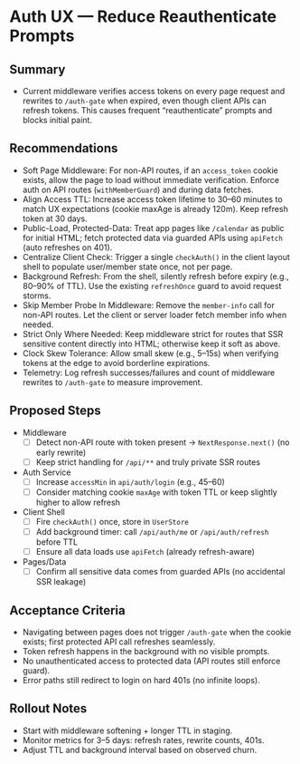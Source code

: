 # Auth UX — Reduce Reauthenticate Prompts

## Summary
- Current middleware verifies access tokens on every page request and rewrites to `/auth-gate` when expired, even though client APIs can refresh tokens. This causes frequent “reauthenticate” prompts and blocks initial paint.

## Recommendations
- Soft Page Middleware: For non-API routes, if an `access_token` cookie exists, allow the page to load without immediate verification. Enforce auth on API routes (`withMemberGuard`) and during data fetches.
- Align Access TTL: Increase access token lifetime to 30–60 minutes to match UX expectations (cookie maxAge is already 120m). Keep refresh token at 30 days.
- Public-Load, Protected-Data: Treat app pages like `/calendar` as public for initial HTML; fetch protected data via guarded APIs using `apiFetch` (auto refreshes on 401).
- Centralize Client Check: Trigger a single `checkAuth()` in the client layout shell to populate user/member state once, not per page.
- Background Refresh: From the shell, silently refresh before expiry (e.g., 80–90% of TTL). Use the existing `refreshOnce` guard to avoid request storms.
- Skip Member Probe In Middleware: Remove the `member-info` call for non-API routes. Let the client or server loader fetch member info when needed.
- Strict Only Where Needed: Keep middleware strict for routes that SSR sensitive content directly into HTML; otherwise keep it soft as above.
- Clock Skew Tolerance: Allow small skew (e.g., 5–15s) when verifying tokens at the edge to avoid borderline expirations.
- Telemetry: Log refresh successes/failures and count of middleware rewrites to `/auth-gate` to measure improvement.

## Proposed Steps
- Middleware
  - [ ] Detect non-API route with token present → `NextResponse.next()` (no early rewrite)
  - [ ] Keep strict handling for `/api/**` and truly private SSR routes
- Auth Service
  - [ ] Increase `accessMin` in `api/auth/login` (e.g., 45–60)
  - [ ] Consider matching cookie `maxAge` with token TTL or keep slightly higher to allow refresh
- Client Shell
  - [ ] Fire `checkAuth()` once, store in `UserStore`
  - [ ] Add background timer: call `/api/auth/me` or `/api/auth/refresh` before TTL
  - [ ] Ensure all data loads use `apiFetch` (already refresh-aware)
- Pages/Data
  - [ ] Confirm all sensitive data comes from guarded APIs (no accidental SSR leakage)

## Acceptance Criteria
- Navigating between pages does not trigger `/auth-gate` when the cookie exists; first protected API call refreshes seamlessly.
- Token refresh happens in the background with no visible prompts.
- No unauthenticated access to protected data (API routes still enforce guard).
- Error paths still redirect to login on hard 401s (no infinite loops).

## Rollout Notes
- Start with middleware softening + longer TTL in staging.
- Monitor metrics for 3–5 days: refresh rates, rewrite counts, 401s.
- Adjust TTL and background interval based on observed churn.

